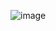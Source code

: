 ![image](https://user-images.githubusercontent.com/63789702/188312051-e61fc632-e5d3-4873-8210-729ec643a35f.png)
